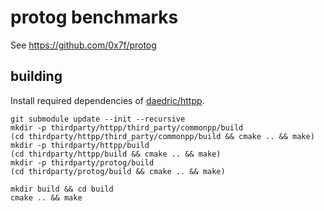 # protog benchmarks

See https://github.com/0x7f/protog

## building

Install required dependencies of [daedric/httpp](https://github.com/daedric/httpp/).

```
git submodule update --init --recursive
mkdir -p thirdparty/httpp/third_party/commonpp/build
(cd thirdparty/httpp/third_party/commonpp/build && cmake .. && make)
mkdir -p thirdparty/httpp/build
(cd thirdparty/httpp/build && cmake .. && make)
mkdir -p thirdparty/protog/build
(cd thirdparty/protog/build && cmake .. && make)
```

```
mkdir build && cd build
cmake .. && make
```
